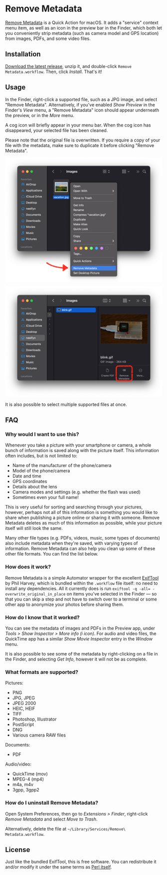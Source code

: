 # Remove Metadata
[Remove Metadata](https://github.com/Neelfyn/remove-metadata-service) is a Quick Action for macOS. It adds a "service" context menu item, as well as an icon in the preview bar in the Finder, which both let you conveniently strip metadata (such as camera model and GPS location) from images, PDFs, and some video files.

## Installation

[Download the latest release](https://github.com/Neelfyn/remove-metadata-service/releases), unzip it, and double-click `Remove Metadata.workflow`. Then, click *Install*. That's it!

## Usage

In the Finder, right-click a supported file, such as a JPG image, and select "Remove Metadata". Alternatively, if you've enabled *Show Preview* in the Finder's *View* menu, a "Remove Metadata" icon should appear underneath the preview, or in the *More* menu.

A cog icon will briefly appear in your menu bar. When the cog icon has disappeared, your selected file has been cleaned.

Please note that the original file is overwritten. If you require a copy of your file with the metadata, make sure to duplicate it before clicking "Remove Metadata".

![Remove Metadata in the Finder context menu](/Screenshots/context_menu.png?raw=true)

![Remove Metadata in the Finder preview pane](/Screenshots/preview_pane.png?raw=true)

It is also possible to select multiple supported files at once.

## FAQ

### Why would I want to use this?

Whenever you take a picture with your smartphone or camera, a whole bunch of information is saved along with the picture itself. This information often includes, but is not limited to:

* Name of the manufacturer of the phone/camera
* Model of the phone/camera
* Date and time
* GPS coordinates
* Details about the lens
* Camera modes and settings (e.g. whether the flash was used)
* Sometimes even your full name!

This is very useful for sorting and searching through your pictures, however, perhaps not all of this information is something you would like to share when publishing a picture online or sharing it with someone. Remove Metadata deletes as much of this information as possible, while your picture itself will still look the same.

Many other file types (e.g. PDFs, videos, music, some types of documents) also include metadata when they're saved, with varying types of information. Remove Metadata can also help you clean up some of these other file formats. You can find the list below.

### How does it work?

Remove Metadata is a simple Automator wrapper for the excellent [ExifTool](https://exiftool.org/) by Phil Harvey, which is bundled within the `.workflow` file itself: no need to install any dependencies. All it currently does is run `exiftool -q -all= -overwrite_original_in_place` on items you've selected in the Finder — so that you can skip a step and not have to switch over to a terminal or some other app to anonymize your photos before sharing them.

### How do I know that it worked?

You can see the metadata of images and PDFs in the Preview app, under *Tools > Show Inspector > More info (i icon)*. For audio and video files, the QuickTime app has a similar *Show Movie Inspector* entry in the *Window* menu.

It is also possible to see some of the metadata by right-clicking on a file in the Finder, and selecting *Get Info*, however it will not be as complete.

### What formats are supported?

Pictures:

* PNG
* JPG, JPEG
* JPEG 2000
* HEIC, HEIF
* TIFF
* Photoshop, Illustrator
* PostScript
* DNG
* Various camera RAW files 

Documents:

* PDF

Audio/video:

* QuickTime (mov)
* MPEG-4 (mp4)
* m4a, m4v
* 3gpp, 3gpp2

### How do I uninstall Remove Metadata?

Open System Preferences, then go to *Extensions > Finder*, right-click *Remove Metadata* and select *Move to Trash*.

Alternatively, delete the file at `~/Library/Services/Remove\ Metadata.workflow`.

## License

Just like the bundled ExifTool, this is free software. You can redistribute it and/or modify it under the same terms as [Perl itself](http://dev.perl.org/licenses/).
